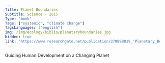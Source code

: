 ```yaml
---
Title: Planet Boundaries
Subtitle: Science - 2015
Type: "book"
Tags: ["systemic", "climate change"]
TagsLanguages: ["english"]
img: /img/ecology/biblio/planetaryboundaries.jpg
hidden: true
link: "https://www.researchgate.net/publication/270898819_'Planetary_Boundaries_Guiding_Human_Development_on_a_Changing_Planet'#read"
---
```


Guiding Human Development on a Changing Planet